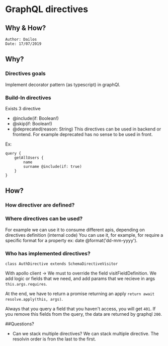 # GraphQL directives
## Why & How?

```
Author: Dailos
Date: 17/07/2019
```

## Why?
### Directives goals
Implement decorator pattern (as typescript) in graphQl.

### Build-In directives
Exists 3 directive 
* @include(if: Boolean!)
* @skip(if: Boolean!)
* @deprecated(reason: String)
This directives can be used in backend or frontend. For example deprecated has no sense to be used in front.

Ex:
```
query {
    getAllUsers {
        name
        surname @include(if: true)
    }
}

```

## How?
### How directiver are defined?

### Where directives can be used?
For example we can use it to consume different apis, depending on directives definition (internal code)
You can use it, for example, for require a specific format for a property ex: date @format('dd-mm-yyyy').

### Who has implemented directives?
```
class AuthDirective extends SchemaDirectiveVisitor
```
With apollo client -> We must to override the field visitFieldDefinition. We add logic or fields that we need, and add params that we recieve in args `this.args.requires`.

At the end, we have to return a promise returning an apply `return await resolve.apply(this, args)`.

Always that you query a field that you haven't access, you will get `401`. If you remove this fields from the query, the data are returned by graphql `200`.

##Questions?
- Can we stack multiple directives?
We can stack multiple directive. The resolvin order is fron the last to the first.
